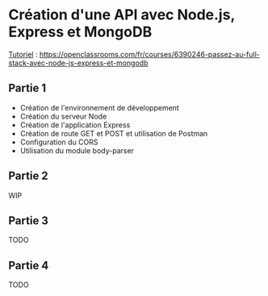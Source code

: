 # Création d'une API avec Node.js, Express et MongoDB

[Tutoriel](https://openclassrooms.com/fr/courses/6390246-passez-au-full-stack-avec-node-js-express-et-mongodb) : https://openclassrooms.com/fr/courses/6390246-passez-au-full-stack-avec-node-js-express-et-mongodb

## Partie 1

- Création de l'environnement de développement
- Création du serveur Node
- Création de l'application Express
- Création de route GET et POST et utilisation de Postman
- Configuration du CORS
- Utilisation du module body-parser

## Partie 2

WIP

## Partie 3

TODO

## Partie 4

TODO